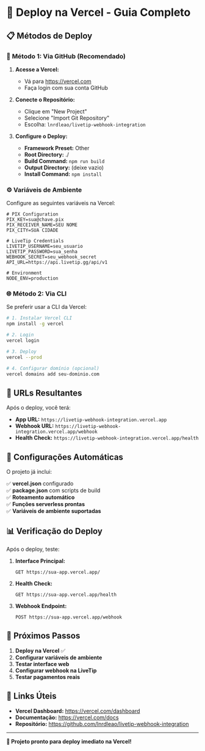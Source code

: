 # 🚀 Deploy na Vercel - Guia Completo

## 📋 **Métodos de Deploy**

### 🔗 **Método 1: Via GitHub (Recomendado)**

1. **Acesse a Vercel:**
   - Vá para https://vercel.com
   - Faça login com sua conta GitHub

2. **Conecte o Repositório:**
   - Clique em "New Project"
   - Selecione "Import Git Repository"
   - Escolha: `lnrdleao/livetip-webhook-integration`

3. **Configure o Deploy:**
   - **Framework Preset:** Other
   - **Root Directory:** ./
   - **Build Command:** `npm run build`
   - **Output Directory:** (deixe vazio)
   - **Install Command:** `npm install`

### ⚙️ **Variáveis de Ambiente**

Configure as seguintes variáveis na Vercel:

```env
# PIX Configuration
PIX_KEY=sua@chave.pix
PIX_RECEIVER_NAME=SEU NOME
PIX_CITY=SUA CIDADE

# LiveTip Credentials  
LIVETIP_USERNAME=seu_usuario
LIVETIP_PASSWORD=sua_senha
WEBHOOK_SECRET=seu_webhook_secret
API_URL=https://api.livetip.gg/api/v1

# Environment
NODE_ENV=production
```

### 🌐 **Método 2: Via CLI**

Se preferir usar a CLI da Vercel:

```bash
# 1. Instalar Vercel CLI
npm install -g vercel

# 2. Login
vercel login

# 3. Deploy
vercel --prod

# 4. Configurar domínio (opcional)
vercel domains add seu-dominio.com
```

## 📱 **URLs Resultantes**

Após o deploy, você terá:

- **App URL:** `https://livetip-webhook-integration.vercel.app`
- **Webhook URL:** `https://livetip-webhook-integration.vercel.app/webhook`
- **Health Check:** `https://livetip-webhook-integration.vercel.app/health`

## 🔧 **Configurações Automáticas**

O projeto já inclui:

✅ **vercel.json** configurado  
✅ **package.json** com scripts de build  
✅ **Roteamento automático**  
✅ **Funções serverless prontas**  
✅ **Variáveis de ambiente suportadas**  

## 📊 **Verificação do Deploy**

Após o deploy, teste:

1. **Interface Principal:**
   ```
   GET https://sua-app.vercel.app/
   ```

2. **Health Check:**
   ```
   GET https://sua-app.vercel.app/health
   ```

3. **Webhook Endpoint:**
   ```
   POST https://sua-app.vercel.app/webhook
   ```

## 🎯 **Próximos Passos**

1. **Deploy na Vercel** ✅
2. **Configurar variáveis de ambiente** 
3. **Testar interface web**
4. **Configurar webhook na LiveTip**
5. **Testar pagamentos reais**

## 🔗 **Links Úteis**

- **Vercel Dashboard:** https://vercel.com/dashboard
- **Documentação:** https://vercel.com/docs
- **Repositório:** https://github.com/lnrdleao/livetip-webhook-integration

---

**🚀 Projeto pronto para deploy imediato na Vercel!**
